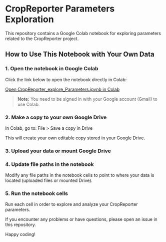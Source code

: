 # CropReporter Parameters Exploration

This repository contains a Google Colab notebook for exploring parameters related to the CropReporter project.

## How to Use This Notebook with Your Own Data

### 1. Open the notebook in Google Colab

Click the link below to open the notebook directly in Colab:

[Open CropReporter_explore_Parameters.ipynb in Colab](https://colab.research.google.com/github/NPEC-NL/CropReporter_Parameters/blob/main/CropReporter_explore_Parameters.ipynb)

> **Note:** You need to be signed in with your Google account (Gmail) to use Colab.

### 2. Make a copy to your own Google Drive

In Colab, go to:
File > Save a copy in Drive


This will create your own editable copy stored in your Google Drive.

### 3. Upload your data or mount Google Drive

### 4. Update file paths in the notebook
Modify any file paths in the notebook cells to point to where your data is located (uploaded files or mounted Drive).

### 5. Run the notebook cells
Run each cell in order to explore and analyze your CropReporter parameters.

If you encounter any problems or have questions, please open an issue in this repository.

Happy coding!

